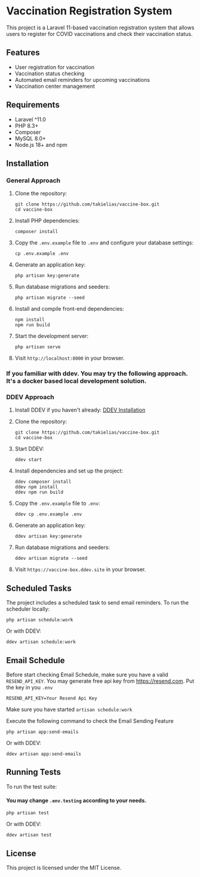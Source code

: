 # Vaccination Registration System

This project is a Laravel 11-based vaccination registration system that allows users to register for COVID vaccinations
and check their vaccination status.

## Features

- User registration for vaccination
- Vaccination status checking
- Automated email reminders for upcoming vaccinations
- Vaccination center management

## Requirements

- Laravel ^11.0
- PHP 8.3+
- Composer
- MySQL 8.0+
- Node.js 18+ and npm

## Installation

### General Approach

1. Clone the repository:
   ```
   git clone https://github.com/takielias/vaccine-box.git
   cd vaccine-box
   ```

2. Install PHP dependencies:
   ```
   composer install
   ```

3. Copy the `.env.example` file to `.env` and configure your database settings:
   ```
   cp .env.example .env
   ```

4. Generate an application key:
   ```
   php artisan key:generate
   ```

5. Run database migrations and seeders:
   ```
   php artisan migrate --seed
   ```

6. Install and compile front-end dependencies:
   ```
   npm install
   npm run build
   ```

7. Start the development server:
   ```
   php artisan serve
   ```

8. Visit `http://localhost:8000` in your browser.

### If you familiar with ddev. You may try the following approach. It's a docker based local development solution.

### DDEV Approach

1. Install DDEV if you haven't already: [DDEV Installation](https://ddev.readthedocs.io/en/stable/users/install/)

2. Clone the repository:
   ```
   git clone https://github.com/takielias/vaccine-box.git
   cd vaccine-box
   ```

3. Start DDEV:
   ```
   ddev start
   ```

4. Install dependencies and set up the project:
   ```
   ddev composer install
   ddev npm install
   ddev npm run build
   ```

5. Copy the `.env.example` file to `.env`:
   ```
   ddev cp .env.example .env
   ```

6. Generate an application key:
   ```
   ddev artisan key:generate
   ```

7. Run database migrations and seeders:
   ```
   ddev artisan migrate --seed
   ```

8. Visit `https://vaccine-box.ddev.site` in your browser.

## Scheduled Tasks

The project includes a scheduled task to send email reminders. To run the scheduler locally:

```
php artisan schedule:work
```

Or with DDEV:

```
ddev artisan schedule:work
```

## Email Schedule

Before start checking Email Schedule, make sure you have a valid `RESEND_API_KEY`. You may generate free api key from https://resend.com.
Put the key in you `.env`

```ssh
RESEND_API_KEY=Your Resend Api Key
```
Make sure you have started `artisan schedule:work`

Execute the following command to check the Email Sending Feature

```ssh
php artisan app:send-emails
```

Or with DDEV:

```
ddev artisan app:send-emails
```

## Running Tests

To run the test suite:

#### You may change `.env.testing` according to your needs.

```
php artisan test
```

Or with DDEV:

```
ddev artisan test
```

## License

This project is licensed under the MIT License.
